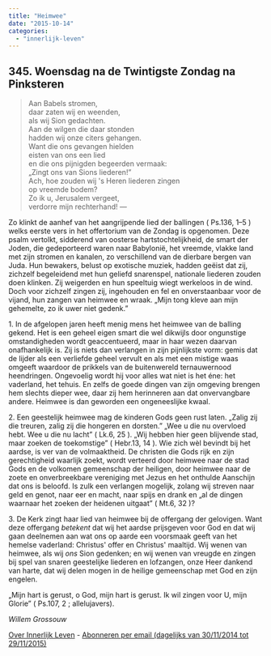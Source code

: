 ```yaml
---
title: "Heimwee"
date: "2015-10-14"
categories: 
  - "innerlijk-leven"
---
```


## 345\. Woensdag na de Twintigste Zondag na Pinksteren

> Aan Babels stromen,  
> daar zaten wij en weenden,  
> als wij Sion gedachten.  
> Aan de wilgen die daar stonden  
> hadden wij onze citers gehangen.  
> Want die ons gevangen hielden  
> eisten van ons een lied  
> en die ons pijnigden begeerden vermaak:  
> „Zingt ons van Sions liederen!”  
> Ach, hoe zouden wij 's Heren liederen zingen  
> op vreemde bodem?  
> Zo ik u, Jerusalem vergeet,  
> verdorre mijn rechterhand! —

Zo klinkt de aanhef van het aangrijpende lied der ballingen ( Ps.136, 1–5 ) welks eerste vers in het offertorium van de Zondag is opgenomen. Deze psalm vertolkt, sidderend van oosterse hartstochtelijkheid, de smart der Joden, die gedeporteerd waren naar Babylonië, het vreemde, vlakke land met zijn stromen en kanalen, zo verschillend van de dierbare bergen van Juda. Hun bewakers, belust op exotische muziek, hadden geëist dat zij, zichzelf begeleidend met hun geliefd snarenspel, nationale liederen zouden doen klinken. Zij weigerden en hun speeltuig wiegt werkeloos in de wind. Doch voor zichzelf zingen zij, ingehouden en fel en onverstaanbaar voor de vijand, hun zangen van heimwee en wraak. „Mijn tong kleve aan mijn gehemelte, zo ik uwer niet gedenk.”

1\. In de afgelopen jaren heeft menig mens het heimwee van de balling gekend. Het is een geheel eigen smart die wel dikwijls door ongunstige omstandigheden wordt geaccentueerd, maar in haar wezen daarvan onafhankelijk is. Zij is niets dan verlangen in zijn pijnlijkste vorm: gemis dat de lijder als een verliefde geheel vervult en als met een mistige waas omgeeft waardoor de prikkels van de buitenwereld ternauwernood heendringen. Ongevoelig wordt hij voor alles wat niet is het éne: het vaderland, het tehuis. En zelfs de goede dingen van zijn omgeving brengen hem slechts dieper wee, daar zij hem herinneren aan dat onvervangbare andere. Heimwee is dan geworden een ongeneeslijke kwaal.

2\. Een geestelijk heimwee mag de kinderen Gods geen rust laten. „Zalig zij die treuren, zalig zij die hongeren en dorsten.” „Wee u die nu overvloed hebt. Wee u die nu lacht” ( Lk.6, 25 ). „Wij hebben hier geen blijvende stad, maar zoeken de toekomstige” ( Hebr.13, 14 ). Wie zich wèl bevindt bij het aardse, is ver van de volmaaktheid. De christen die Gods rijk en zijn gerechtigheid waarlijk zoekt, wordt verteerd door heimwee naar de stad Gods en de volkomen gemeenschap der heiligen, door heimwee naar de zoete en onverbreekbare vereniging met Jezus en het onthulde Aanschijn dat ons is beloofd. Is zulk een verlangen mogelijk, zolang wij streven naar geld en genot, naar eer en macht, naar spijs en drank en „al de dingen waarnaar het zoeken der heidenen uitgaat” ( Mt.6, 32 )?

3\. De Kerk zingt haar lied van heimwee bij de offergang der gelovigen. Want deze offergang _betekent_ dat wij het aardse prijsgeven voor God en dat wij gaan deelnemen aan wat ons op aarde een voorsmaak geeft van het hemelse vaderland: Christus' offer en Christus' maaltijd. Wij wenen van heimwee, als wij _ons_ Sion gedenken; en wij wenen van vreugde en zingen bij spel van snaren geestelijke liederen en lofzangen, onze Heer dankend van harte, dat wij delen mogen in de heilige gemeenschap met God en zijn engelen.

„Mijn hart is gerust, o God, mijn hart is gerust. Ik wil zingen voor U, mijn Glorie” ( Ps.107, 2 ; allelujavers).

_Willem Grossouw_

[Over Innerlijk Leven](/blog/een-jaar-lang-innerlijk-leven-op-geloven-leren/) - [Abonneren per email (dagelijks van 30/11/2014 tot 29/11/2015)](http://eepurl.com/9P3DT)

